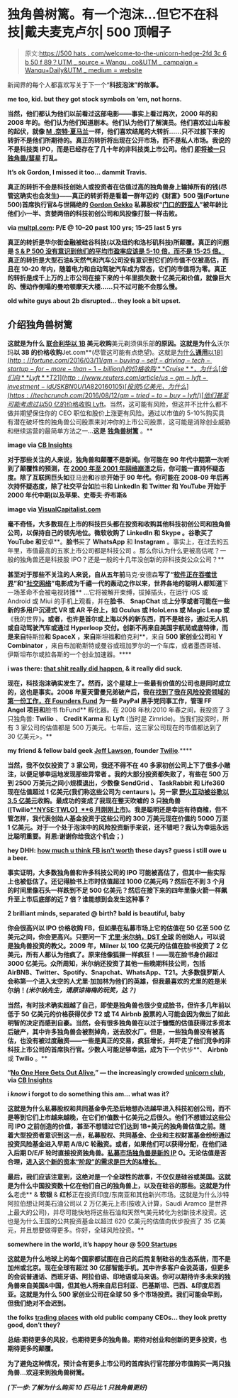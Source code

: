 # 独角兽树篱。有一个泡沫…但它不在科技|戴夫麦克卢尔| 500 顶帽子

> 原文:[https://500 hats . com/welcome-to-the-unicorn-hedge-2fd 3c 6 b 50 f 89？UTM _ source = Wanqu . co&UTM _ campaign = Wanqu+Daily&UTM _ medium = website](https://500hats.com/welcome-to-the-unicorn-hedge-2fd3c6b50f89?utm_source=wanqu.co&utm_campaign=Wanqu+Daily&utm_medium=website)

新闻界的每个人都喜欢写关于下一个“[](http://www.wsj.com/articles/this-tech-bubble-is-bursting-1462161662)**科技泡沫”的故事。**



**me too, kid. but they got stock symbols on ‘em, not horns.**



**当然，他们都认为他们以前看过这部电影——事实上看过两次，2000 年的和 2008 年的。他们认为他们知道剧本。他们认为他们了解演员。他们喜欢过山车般的起伏，就像 [M .奈特·夏马兰](https://en.wikipedia.org/wiki/M._Night_Shyamalan)一样，他们喜欢结尾的大转折……只不过接下来的转折不是他们所期待的。真正的转折将出现在公开市场，而不是私人市场。我说的不是科技类 IPO，而是已经存在了几十年的非科技类上市公司。他们 [**即将被一只独角兽/彗星**](/bubble-my-ass-some-unicorns-might-be-overvalued-but-all-dinosaurs-gonna-die-fb0ce311a7bd) 打乱。**



**It’s ok Gordon, I missed it too… dammit Travis.**



**真正的转折不会是科技创始人或投资者在估值过高的独角兽身上输掉所有的钱(尽管这确实也会发生)——真正的转折将是看着一群年迈的《财富》500 强(Fortune 500)首席执行官&与世隔绝的 [Gordon Gekko](https://en.wikipedia.org/wiki/Gordon_Gekko) 私募股权“[门口的野蛮人](https://en.wikipedia.org/wiki/Barbarians_at_the_Gate_(film))”被年龄比他们小一半、贪婪两倍的科技初创公司和风投像打鼓一样击败。**



**via [multpl.com](http://www.multpl.com/shiller-pe/): P/E @ 10–20 past 100 yrs; 15–25 last 5 yrs**



**真正的转折是华尔街金融被硅谷科技(以及纽约和洛杉矶科技)所颠覆。真正的问题是 [**S & P 500 没有意识到他们的平均市盈率应该是 5-10 倍，而不是 15-25 倍。**](https://en.wikipedia.org/wiki/Cyclically_adjusted_price-to-earnings_ratio) 真正的转折是大型石油&天然气和汽车公司没有意识到它们的市值不仅被高估，而且在 10-20 年内，随着电力和自动驾驶汽车成为常态，它们的市值将为零。真正的转折是成千上万的上市公司在接下来的十年里损失数十亿美元和价值，就像巨大的、慢动作倒塌的曼哈顿摩天大楼……只不过可能不会那么慢。**



**old white guys about 2b disrupted… they look a bit upset.**



## **介绍独角兽树篱**

**这就是为什么 [**联合利华**以 1B](https://techcrunch.com/2016/07/22/why-did-unilever-pay-1b-for-dollar-shave-club/) 美元收购**美元剃须俱乐部**的原因。这就是为什么**沃尔玛**以 3B 的价格收购**Jet.com**(尽管这可能有点绝望)。这就是[为什么**通用**以$1B](http://fortune.com/2016/03/11/gm-buying-self-driving-tech-startup-for-more-than-1-billion/) 的价格收购 **Cruise** ，为什么[他们向**Lyft**T21](http://www.reuters.com/article/us-gm-lyft-investment-idUSKBN0UI1A820160105)[投资 5 亿美元，为什么](https://techcrunch.com/2016/08/12/gm-tried-to-buy-lyft/)[他们甚至可能考虑过以$50 亿的价格收购 Lyft](https://techcrunch.com/2016/08/12/gm-tried-to-buy-lyft/)。当然，这可能有风险，但这并不比什么都不做并期望保住你的 CEO 职位和股价上涨更有风险。通过以市值的 5-10%购买具有潜在破坏性的独角兽公司股票来对冲你的上市公司股票，这可能是消除创业威胁和继续运营的最简单方法之一...**这是** [**独角兽树篱**](https://techcrunch.com/2016/08/16/the-next-1-billion-startup-acquirer-wont-be-a-tech-company/) 。**



**image via [CB Insights](https://www.cbinsights.com/blog/non-tech-acquirers-billion-dollar-exits/)**



**对于那些关注的人来说，**独角兽和颠覆不是新闻**。你可能在 90 年代中期第一次听到了颠覆性的预测，在 [2000 年至 2001 年网络崩溃](https://en.wikipedia.org/wiki/Dot-com_bubble)之后，你可能一直持怀疑态度。除了互联网巨头如**亚马逊**和**谷歌**开始于 90 年代。你可能在 2008-09 年后再次持怀疑态度，除了社交平台如**脸书**和 **LinkedIn** 和 **Twitter** 和 **YouTube** 开始于 2000 年代中期(以及苹果、史蒂夫·乔布斯&**



**image via [VisualCapitalist.com](http://www.visualcapitalist.com/chart-largest-companies-market-cap-15-years/)**



**毫不奇怪，大多数现在上市的科技巨头都在投资和收购其他科技初创公司和独角兽公司，以保持自己的领先地位。**微软**收购了 **LinkedIn** 和 **Skype** 。**谷歌**买了 **YouTube** 和**安卓**。**脸书**买了 **WhatsApp** 和 **Instagram** 。事实上，在过去的五年里，市值最高的五家上市公司都是科技公司 。那么你认为什么更被高估呢？一般的独角兽还是科技股 IPO？还是一般的十几年没创新的非科技类公众公司？**

**甚至对于那些不关注的人来说，自从五年前**马克·安德森**写了“[软件正在吞噬世界](http://www.wsj.com/articles/SB10001424053111903480904576512250915629460)”和“[社交网络](https://en.wikipedia.org/wiki/The_Social_Network)”电影成为千禧一代的轰动之作以来，世界各地的聪明人都知道**下一场革命不会被电视转播** …它将被解开束缚，拔掉插头，在运行 iOS 或 Android 或 Miui 的手机上观看，并在**脸书**、 **SnapChat** 或**上分享或者可能在一些新的多用户沉浸式 VR 或 AR 平台上，如 **Oculus** 或 **HoloLens** 或 **Magic Leap** 或**《我的世界》**。或者，也许是首尔或上海以外的新东西，而不是硅谷，通过无人机或自动驾驶汽车或通过 **Hyperloop** 交付。创新不再来自美国宇航局或底特律，而是来自**特斯拉**和 **SpaceX** ，来自**斯坦福**和**伯克利**，来自 **500 家创业公司**和 **Y Combinator** ，来自布加勒斯特或曼谷或班加罗尔的一个车库，或者墨西哥城、伊斯坦布尔或拉各斯的一个创业加速器。****



**i was there: [that shit really did happen](http://www.slideshare.net/eldon/sequoia-capital-on-startups-and-the-economic-downturn-presentation), & it really did **suck**.**



**现在，科技泡沫确实发生了。然而，这个星球上一些最有价值的公司也是同时成立的，这也是事实。2008 年夏天雷曼兄弟破产后，我在[找到了我在风险投资领域的第一份工作，在 **Founders Fund**](http://readwrite.com/2008/12/17/paypal_reunion_dave_mcclure_jo/) 为一些 **PayPal 黑手党**同事工作，管理 **FF Angel** 项目和**脸书 fbFund** 孵化器。在 2008 年秋/2010 年春之间，我投资了 3 只独角兽: **Twilio** 、 **Credit Karma** 和 **Lyft** (当时是 Zimride)。当我们投资时，所有 3 家公司的估值都是 500 万美元。七年后，这三家公司现在的市值都达到了 30 亿美元>。**



**my friend & fellow bald geek [**Jeff Lawson**](https://twitter.com/jeffiel), founder [**Twilio**](http://twilio.com)**.****



**当然，我不仅仅投资了 3 家公司，我还不得不在 40 多家初创公司上下了很多小赌注，以便足够幸运地发现那些异常者 。我的大部分投资都失败了，有些在 500 万到 2500 万美元之间小规模退出，少数像 **SendGrid** 、 **TaskRabbit** 和 **Life360** 现在估值超过 1 亿美元(我们称这些公司为 **centaurs** )。另一家 [**野火互动**被谷歌以 3.5 亿美元](https://techcrunch.com/2012/07/31/google-acquires-wildfire/)收购。最成功的变成了我现在整天吹嘘的 3 只独角兽([Twilio[**NYSE:TWLO】**6 月刚刚上市](https://techcrunch.com/2016/08/10/twilio-ipo-and-the-rise-of-the-next-100m-developers/))。我是聪明还是幸运有待商榷，但不管怎样，我代表创始人基金投资于这些公司的 300 万美元现在价值约 5000 万至 1 亿美元。对于一个处于泡沫中的风险投资新手来说，还不错吧？我认为幸运永远比聪明重要。肖恩:谢谢你给我这个机会；)**



**hey DHH: [**how much u think FB isn’t worth**](https://signalvnoise.com/posts/2585-facebook-is-not-worth-33000000000) these days? guess i still owe u a beer.**



**事实证明，大多数独角兽和许多科技公司的 IPO 可能被高估了，但其中一些实际上也被低估了。还记得脸书上市时估值超过 1000 亿美元吗？然后在不到 3 个月的时间里像石头一样跌到不足 500 亿美元？然后在接下来的四年里像火箭一样飙升至上市后底部的近 7 倍？谁能想到会发生这种事？**



**2 brilliant minds, separated @ birth? bald is beautiful, baby**



**你会很高兴以 IPO 价格收购 FB，但如果在私募市场上它的估值在 50 亿至 500 亿美元之间，你会更高兴。只要问一下 [**尤里·米尔纳，DST 全球**](https://en.wikipedia.org/wiki/Yuri_Milner) **的创始人，可以说是独角兽投资的教父**。2009 年，Milner 以 100 亿美元的估值在脸书投资了 2 亿美元，所有人都认为他疯了。原来他像狐狸一样疯狂！——现在脸书身价超过 3000 亿美元。众所周知，米尔纳还投资了其他一些晚期科技公司，包括 AirBNB、Twitter、Spotify、Snapchat、WhatsApp、T21。大多数俄罗斯人会称第一个进入太空的人尤里·加加林为他们的英雄，但我最喜欢的尤里的姓是米尔纳！*(米尔纳先生，请原谅梅梅的玩笑，达？)***

**当然，有时技术确实超越了自己，即使是独角兽也很少变成脸书，但许多几年前以低于 50 亿美元的价格获得优步 T2 或 T4 Airbnb 股票的人可能会因为做出了如此明智的决定而感到自豪。当然，会有很多独角兽在以过于慷慨的估值获得过多资本后破产，其中许多独角兽会被割掉角，送去胶水厂。但是，一些独角兽没有被高估，也没有被过度融资——一些是真正的交易，疯狂增长，并吓走了他们竞争的非科技上市公司的首席执行官。少数人可能足够幸运，成为下一个**优步**、 **Airbnb** 或 **Twilio** 。**



**“[**No One Here Gets Out Alive.**](https://en.wikipedia.org/wiki/No_One_Here_Gets_Out_Alive)” — the increasingly crowded [**unicorn club**](https://www.cbinsights.com/blog/increasingly-crowded-unicorn-club/), via [**CB Insights**](http://cbinsights.com)**





**i *know* i forgot to do something this am… what was it?**



**这就是为什么私募股权和共同基金争先恐后地想办法越早进入科技初创公司，而不是等到它们上市越来越晚，在它们价值数十亿美元之后很久。他们不想错过这些公司 IPO 之前创造的价值，甚至不想错过它们达到 1B+美元的独角兽估值之前。随着大型投资者意识到这一点，私募股权、共同基金、企业和主权财富基金纷纷通过投资风险基金进入早期 A/B/C 轮融资。或者，如果他们可以获得分配，在他们进入后期 D/E/F 轮时直接投资独角兽。[私募市场独角兽是新的 IP](http://tomtunguz.com/private-market-public-market-disparity/) O。无论估值是否合理，[进入这个新的资本“阶段”的需求是巨大的&增长。](https://bothsidesofthetable.com/a-great-discussion-with-skupor-davemcclure-msuster-on-changes-in-the-vc-industry-af7a63cc0bcb)**

**最后，我们应该注意到，这绝对是一个全球性的故事，不仅仅是硅谷或美国。这就是为什么中国投资数十亿在他们自己的独角兽上，以及在硅谷的那些。这就是为什么**老虎** & **软银** & **红杉**正在投资印度/东南亚和其他新兴市场。这就是为什么沙特阿拉伯想让阿美石油公司以 2 万亿美元上市(按收入计算，Saudi Aramco 是世界上最大的公司)，并尽可能快地将这些石油和天然气美元转化为创新技术投资。这也是为什么王国的公共投资基金以超过 620 亿美元的估值向优步投资了 35 亿美元，并且想要做得更多。你好，全球风险投资。**



**somewhere in the world, it’s happy hour @ [**500 Startups**](http://500.co)**



**这就是为什么地球上的每个国家都试图在自己的后院复制硅谷的生态系统，而不是加州或北京。现在全球有超过 30 亿部智能手机，其中许多客户会说英语，但更多的会说普通话、西班牙语、阿拉伯语、印地语或马来语。你可以期待许多未来的独角兽来自美国&中国，但其他人将来自尼日利亚、巴基斯坦、巴西、&印度尼西亚。**这就是为什么 500 家创业公司在全球 50 多个市场投资**。我们可能会早到，但我们绝对不会迟到。**



**the folks [**trading places**](https://www.youtube.com/watch?v=mmMS9nvi6eg) with old public company CEOs... they look pretty good, don’t they?**



****总结:期待更多的风投，也期待更多的独角兽。期待对创业和创新的更多投资，也期待更多的颠覆。****

**为了避免这种情况，预计会有更多上市公司的首席执行官花部分市值购买一两只独角兽...欢迎来到独角兽树篱。**

***(下一步:了解为什么购买 10 匹马比 1 只独角兽更好)***